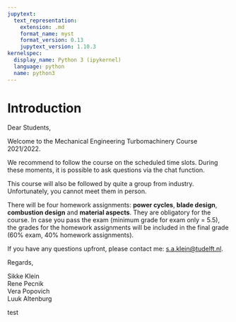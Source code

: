 ```yaml
---
jupytext:
  text_representation:
    extension: .md
    format_name: myst
    format_version: 0.13
    jupytext_version: 1.10.3
kernelspec:
  display_name: Python 3 (ipykernel)
  language: python
  name: python3
---
```


# Introduction

Dear Students,

Welcome to the Mechanical Engineering Turbomachinery Course 2021/2022.

We recommend to follow the course on the scheduled time slots. During these moments, it is possible to ask questions via the chat function. 

This course will also be followed by quite a group from industry. Unfortunately, you cannot meet them in person.

There will be four homework assignments: **power cycles**, **blade design**, **combustion design** and **material aspects**. They are obligatory for the course. In case you pass the exam (minimum grade for exam only = 5.5), the grades for the homework assignments will be included in the final grade (60% exam, 40% homework assignments).

If you have any questions upfront, please contact me: s.a.klein@tudelft.nl.   

Regards,

Sikke Klein <br>
Rene Pecnik <br>
Vera Popovich <br>
Luuk Altenburg

test